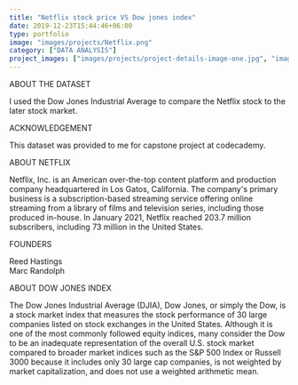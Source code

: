 ```yaml
---
title: "Netflix stock price VS Dow jones index"
date: 2019-12-23T15:44:46+06:00
type: portfolio
image: "images/projects/Netflix.png"
category: ["DATA ANALYSIS"]
project_images: ["images/projects/project-details-image-one.jpg", "images/projects/project-details-image-two.jpg"]
---
```


ABOUT THE DATASET

I used the Dow Jones Industrial Average to compare the Netflix stock to the later stock market.

ACKNOWLEDGEMENT

This dataset was provided to me for capstone project at codecademy.

ABOUT NETFLIX

Netflix, Inc. is an American over-the-top content platform and production company headquartered in Los Gatos, California. The company's primary business is a subscription-based streaming service offering online streaming from a library of films and television series, including those produced in-house. In January 2021, Netflix reached 203.7 million subscribers, including 73 million in the United States.

FOUNDERS

Reed Hastings \
Marc Randolph

ABOUT DOW JONES INDEX

The Dow Jones Industrial Average (DJIA), Dow Jones, or simply the Dow, is a stock market index that measures the stock performance of 30 large companies listed on stock exchanges in the United States. Although it is one of the most commonly followed equity indices, many consider the Dow to be an inadequate representation of the overall U.S. stock market compared to broader market indices such as the S&P 500 Index or Russell 3000 because it includes only 30 large cap companies, is not weighted by market capitalization, and does not use a weighted arithmetic mean.
